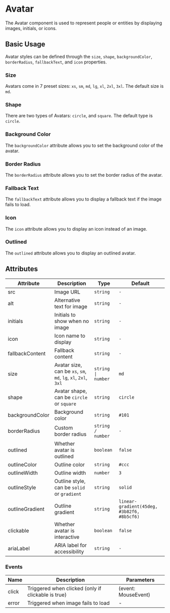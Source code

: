  # Avatar

The Avatar component is used to represent people or entities by displaying images, initials, or icons.

## Basic Usage

Avatar styles can be defined through the `size`, `shape`, `backgroundColor`, `borderRadius`, `fallbackText`, and `icon` properties.

### Size
Avatars come in 7 preset sizes: `xs`, `sm`, `md`, `lg`, `xl`, `2xl`, `3xl`. The default size is `md`.

<demo github="https://github.com/Onion-L/onionl-ui/tree/main/packages/components/avatar" vue="../demo/avatar/size.vue"  />

### Shape
There are two types of Avatars: `circle`, and `square`. The default type is `circle`.

<demo github="https://github.com/Onion-L/onionl-ui/tree/main/packages/components/avatar" vue="../demo/avatar/shape.vue"  />

### Background Color
The `backgroundColor` attribute allows you to set the background color of the avatar.

<demo github="https://github.com/Onion-L/onionl-ui/tree/main/packages/components/avatar" vue="../demo/avatar/backgroundColor.vue"  />

### Border Radius
The `borderRadius` attribute allows you to set the border radius of the avatar.

<demo github="https://github.com/Onion-L/onionl-ui/tree/main/packages/components/avatar" vue="../demo/avatar/borderRadius.vue"  />

### Fallback Text
The `fallbackText` attribute allows you to display a fallback text if the image fails to load.

<demo github="https://github.com/Onion-L/onionl-ui/tree/main/packages/components/avatar" vue="../demo/avatar/fallback.vue"  />

### Icon
The `icon` attribute allows you to display an icon instead of an image.

<demo github="https://github.com/Onion-L/onionl-ui/tree/main/packages/components/avatar" vue="../demo/avatar/icon.vue"  />

### Outlined
The `outlined` attribute allows you to display an outlined avatar.

<demo github="https://github.com/Onion-L/onionl-ui/tree/main/packages/components/avatar" vue="../demo/avatar/outline.vue"  />

## Attributes

| Attribute | Description | Type | Default |
| -------- | ----------- | ---- | ------- |
| src | Image URL | `string` | `-` |
| alt | Alternative text for image | `string` | `-` |
| initials | Initials to show when no image | `string` | `-` |
| icon | Icon name to display | `string` | `-` |
| fallbackContent | Fallback content | `string` | `-` |
| size | Avatar size, can be `xs`, `sm`, `md`, `lg`, `xl`, `2xl`, `3xl` | `string \| number` | `md` |
| shape | Avatar shape, can be `circle` or `square` | `string` | `circle` |
| backgroundColor | Background color | `string` | `#101` |
| borderRadius | Custom border radius | `string / number` | `-` |
| outlined | Whether avatar is outlined | `boolean` | `false` |
| outlineColor | Outline color | `string` | `#ccc` |
| outlineWidth | Outline width | `number` | `3` |
| outlineStyle | Outline style, can be `solid` or `gradient` | `string` | `solid` |
| outlineGradient | Outline gradient | `string` | `linear-gradient(45deg, #3b82f6, #8b5cf6)` |
| clickable | Whether avatar is interactive | `boolean` | `false` |
| ariaLabel | ARIA label for accessibility | `string` | `-` |

### Events

| Name | Description | Parameters |
|------|-------------|------------|
| click | Triggered when clicked (only if clickable is true) | (event: MouseEvent) |
| error | Triggered when image fails to load | - |
